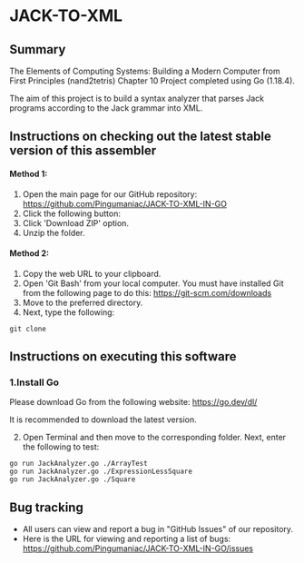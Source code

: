 # JACK-TO-XML

## Summary
The Elements of Computing Systems: Building a Modern Computer from First Principles (nand2tetris) Chapter 10 Project completed using Go (1.18.4).

The aim of this project is to build a syntax analyzer that parses Jack programs according to the Jack grammar into XML.

## Instructions on checking out the latest stable version of this assembler

#### Method 1:
1. Open the main page for our GitHub repository: https://github.com/Pingumaniac/JACK-TO-XML-IN-GO
2. Click the following button: <img src = "https://user-images.githubusercontent.com/63883314/115416097-69ade280-a232-11eb-8401-8c41362ab4c2.png" width="44" height="14">
3. Click 'Download ZIP' option.
4. Unzip the folder.

#### Method 2:
1.  Copy the web URL to your clipboard.
2.  Open 'Git Bash' from your local computer. You must have installed Git from the following page to do this: https://git-scm.com/downloads
3.  Move to the preferred directory.
4.  Next, type the following:
```
git clone
```

## Instructions on executing this software

### 1.Install Go

Please download Go from the following website: https://go.dev/dl/

It is recommended to download the latest version.

2. Open Terminal and then move to the corresponding folder. Next, enter the following to test:
```
go run JackAnalyzer.go ./ArrayTest
go run JackAnalyzer.go ./ExpressionLessSquare
go run JackAnalyzer.go ./Square
```

## Bug tracking

* All users can view and report a bug in "GitHub Issues" of our repository. 
* Here is the URL for viewing and reporting a list of bugs: https://github.com/Pingumaniac/JACK-TO-XML-IN-GO/issues
